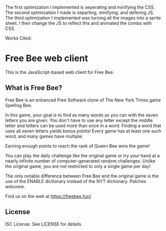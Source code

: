 The first optimization I implemented is seperating and minifying the CSS. 
The second optimization I made is separting, minifying, and defering JS.
The third optimization I implemented was turning all the images into a sprite sheet.
I then change the JS to reflect this and animated the combs with CSS.


























Works Cited:

Free Bee web client
===================
This is the JavaScript-based web client for Free Bee.

What is Free Bee?
-----------------
Free Bee is an enhanced Free Software clone of The New York Times game
Spelling Bee.

In this game, your goal is to find as many words as you can with the seven
letters you are given. You don't have to use any letter except the middle
letter and letters can be used more than once in a word. Finding a word
that uses all seven letters yields bonus points! Every game has at least
one such word, and many games have multiple.

Earning enough points to reach the rank of Queen Bee wins the game!

You can play the daily challenge like the original game or try your hand at a
nearly infinite number of computer-generated random challenges. Unlike the
original game, you are not restricted to only a single game per day!

The only notable difference between Free Bee and the original game is the use
 of the ENABLE dictionary instead of the NYT dictionary. Patches welcome.

Find us on the web at https://freebee.fun/

License
-------
ISC License. See LICENSE for details.
